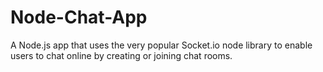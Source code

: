 # Node-Chat-App
A Node.js app that uses the very popular Socket.io node library to enable users to chat online by creating or joining chat rooms.
